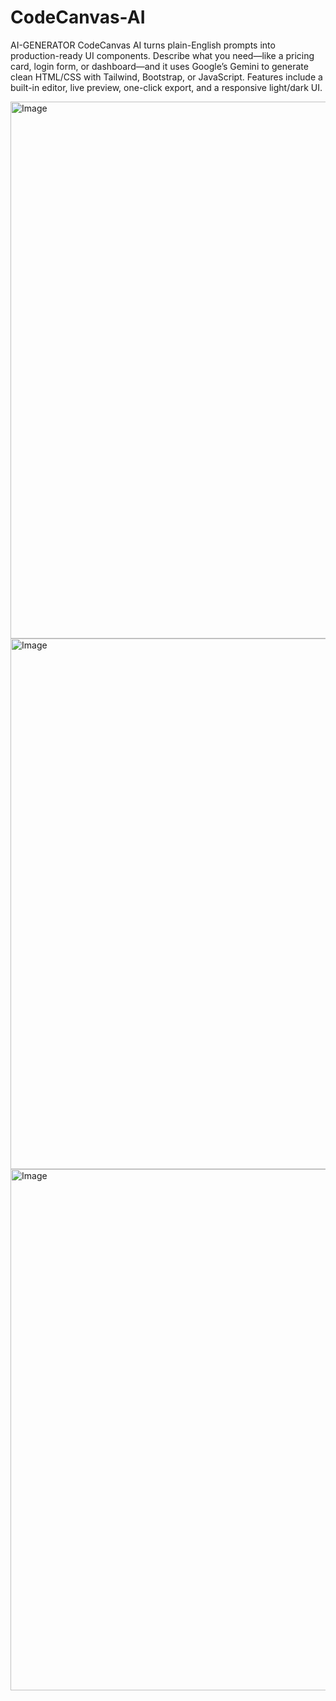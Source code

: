 # CodeCanvas-AI
AI-GENERATOR
CodeCanvas AI turns plain-English prompts into production-ready UI components. Describe what you need—like a pricing card, login form, or dashboard—and it uses Google’s Gemini to generate clean HTML/CSS with Tailwind, Bootstrap, or JavaScript. Features include a built-in editor, live preview, one-click export, and a responsive light/dark UI.





<img width="1910" height="859" alt="Image" src="https://github.com/user-attachments/assets/05c9e2f9-edda-449b-b2a3-4e82fddb0f7c" />
<img width="1909" height="849" alt="Image" src="https://github.com/user-attachments/assets/a1a9bf6a-f385-43ed-9934-795c4d64011f" />
<img width="1881" height="834" alt="Image" src="https://github.com/user-attachments/assets/3c0dab70-b0f2-4dbf-ab91-0a7e38f5d0b5" />
